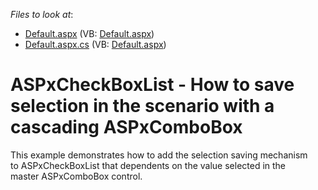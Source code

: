 <!-- default file list -->
*Files to look at*:

* [Default.aspx](./CS/Default.aspx) (VB: [Default.aspx](./VB/Default.aspx))
* [Default.aspx.cs](./CS/Default.aspx.cs) (VB: [Default.aspx](./VB/Default.aspx))
<!-- default file list end -->
# ASPxCheckBoxList - How to save selection in the scenario with a cascading ASPxComboBox


<p>This example demonstrates how to add the selection saving mechanism to ASPxCheckBoxList that dependents on the value selected in the master ASPxComboBox control. </p>

<br/>


